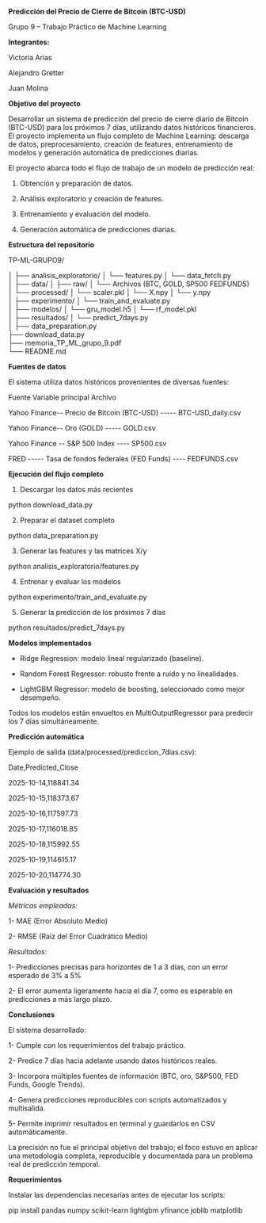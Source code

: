 **Predicción del Precio de Cierre de Bitcoin (BTC-USD)**

Grupo 9 – Trabajo Práctico de Machine Learning

**Integrantes:**

Victoria Arias

Alejandro Gretter

Juan Molina

**Objetivo del proyecto**

Desarrollar un sistema de predicción del precio de cierre diario de Bitcoin (BTC-USD) para los próximos 7 días, utilizando datos históricos financieros.
El proyecto implementa un flujo completo de Machine Learning: descarga de datos, preprocesamiento, creación de features, entrenamiento de modelos y generación automática de predicciones diarias.

El proyecto abarca todo el flujo de trabajo de un modelo de predicción real:

1. Obtención y preparación de datos.  

2. Análisis exploratorio y creación de features.  

3. Entrenamiento y evaluación del modelo.  

4. Generación automática de predicciones diarias.  

**Estructura del repositorio**

TP-ML-GRUPO9/

│
├── analisis_exploratorio/
│   └── features.py
│   └── data_fetch.py            
│
├── data/
│   ├── raw/ 
│        └── Archivos (BTC, GOLD, SP500  FEDFUNDS)                   
│   └── processed/
│        └── scaler.pkl
│        └── X.npy 
│        └── y.npy    
│
├── experimento/
│   └── train_and_evaluate.py     
│
├── modelos/
│   └── gru_model.h5
│   └── rf_model.pkl               
│
├── resultados/
│   └── predict_7days.py       
│
├── data_preparation.py         
├── download_data.py             
├── memoria_TP_ML_grupo_9.pdf    
└── README.md

**Fuentes de datos**

El sistema utiliza datos históricos provenientes de diversas fuentes:

Fuente	     Variable principal	     Archivo

Yahoo Finance--	Precio de Bitcoin (BTC-USD)   ----- BTC-USD_daily.csv 

Yahoo Finance--	Oro (GOLD) ----- GOLD.csv

Yahoo Finance -- S&P 500 Index ---- SP500.csv

FRED ----- Tasa de fondos federales (FED Funds) ---- FEDFUNDS.csv

**Ejecución del flujo completo**

1. Descargar los datos más recientes

python download_data.py

2. Preparar el dataset completo

python data_preparation.py

3. Generar las features y las matrices X/y

python analisis_exploratorio/features.py

4. Entrenar y evaluar los modelos

python experimento/train_and_evaluate.py

5. Generar la predicción de los próximos 7 días

python resultados/predict_7days.py

**Modelos implementados**

* Ridge Regression: modelo lineal regularizado (baseline).

* Random Forest Regressor: robusto frente a ruido y no linealidades.

* LightGBM Regressor: modelo de boosting, seleccionado como mejor desempeño.

Todos los modelos están envueltos en MultiOutputRegressor para predecir los 7 días simultáneamente.

**Predicción automática**

Ejemplo de salida (data/processed/prediccion_7dias.csv):

Date,Predicted_Close

2025-10-14,118841.34

2025-10-15,118373.67

2025-10-16,117597.73

2025-10-17,116018.85

2025-10-18,115992.55

2025-10-19,114615.17

2025-10-20,114774.30

**Evaluación y resultados**

*Métricas empleadas:*

1- MAE (Error Absoluto Medio)

2- RMSE (Raíz del Error Cuadrático Medio)

*Resultados:*

1- Predicciones precisas para horizontes de 1 a 3 días, con un error esperado de 3% a 5%

2- El error aumenta ligeramente hacia el día 7, como es esperable en predicciones a más largo plazo.

**Conclusiones**

El sistema desarrollado:

1- Cumple con los requerimientos del trabajo práctico.

2- Predice 7 días hacia adelante usando datos históricos reales.

3- Incorpora múltiples fuentes de información (BTC, oro, S&P500, FED Funds, Google Trends).

4- Genera predicciones reproducibles con scripts automatizados y multisalida.

5- Permite imprimir resultados en terminal y guardarlos en CSV automáticamente.

La precisión no fue el principal objetivo del trabajo; el foco estuvo en aplicar una metodología completa, reproducible y documentada para un problema real de predicción temporal.

**Requerimientos**

Instalar las dependencias necesarias antes de ejecutar los scripts:

pip install pandas numpy scikit-learn lightgbm yfinance joblib matplotlib
